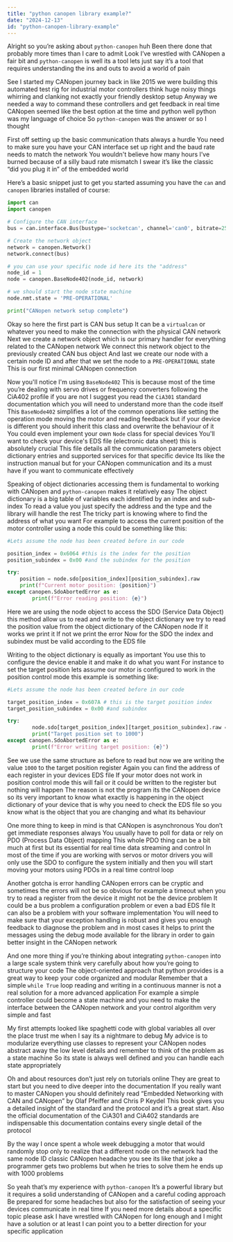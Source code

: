 ```yaml
---
title: "python canopen library example?"
date: "2024-12-13"
id: "python-canopen-library-example"
---
```


Alright so you’re asking about `python-canopen` huh Been there done that probably more times than I care to admit Look I’ve wrestled with CANopen a fair bit and `python-canopen` is well its a tool lets just say it’s a tool that requires understanding the ins and outs to avoid a world of pain

See I started my CANopen journey back in like 2015 we were building this automated test rig for industrial motor controllers think huge noisy things whirring and clanking not exactly your friendly desktop setup Anyway we needed a way to command these controllers and get feedback in real time CANopen seemed like the best option at the time and python well python was my language of choice So `python-canopen` was the answer or so I thought

First off setting up the basic communication thats always a hurdle You need to make sure you have your CAN interface set up right and the baud rate needs to match the network You wouldn't believe how many hours I’ve burned because of a silly baud rate mismatch I swear it’s like the classic “did you plug it in” of the embedded world

Here’s a basic snippet just to get you started assuming you have the `can` and `canopen` libraries installed of course:

```python
import can
import canopen

# Configure the CAN interface
bus = can.interface.Bus(bustype='socketcan', channel='can0', bitrate=250000)

# Create the network object
network = canopen.Network()
network.connect(bus)

# you can use your specific node id here its the "address"
node_id = 1 
node = canopen.BaseNode402(node_id, network)

# we should start the node state machine
node.nmt.state = 'PRE-OPERATIONAL'

print("CANopen network setup complete")
```

Okay so here the first part is CAN bus setup It can be a `virtualcan` or whatever you need to make the connection with the physical CAN network Next we create a network object which is our primary handler for everything related to the CANopen network We connect this network object to the previously created CAN bus object And last we create our node with a certain node ID and after that we set the node to a `PRE-OPERATIONAL` state This is our first minimal CANopen connection

Now you'll notice I'm using `BaseNode402` This is because most of the time you’re dealing with servo drives or frequency converters following the CiA402 profile if you are not I suggest you read the `CiA301` standard documentation which you will need to understand more than the code itself This `BaseNode402` simplifies a lot of the common operations like setting the operation mode moving the motor and reading feedback but if your device is different you should inherit this class and overwrite the behaviour of it You could even implement your own `Node` class for special devices You'll want to check your device's EDS file (electronic data sheet) this is absolutely crucial This file details all the communication parameters object dictionary entries and supported services for that specific device Its like the instruction manual but for your CANopen communication and its a must have if you want to communicate effectively

Speaking of object dictionaries accessing them is fundamental to working with CANopen and `python-canopen` makes it relatively easy The object dictionary is a big table of variables each identified by an index and sub-index To read a value you just specify the address and the type and the library will handle the rest The tricky part is knowing where to find the address of what you want For example to access the current position of the motor controller using a node this could be something like this:

```python
#Lets assume the node has been created before in our code

position_index = 0x6064 #this is the index for the position
position_subindex = 0x00 #and the subindex for the position

try:
    position = node.sdo[position_index][position_subindex].raw
    print(f"Current motor position: {position}")
except canopen.SdoAbortedError as e:
        print(f"Error reading position: {e}")

```
Here we are using the node object to access the SDO (Service Data Object) this method allow us to read and write to the object dictionary we try to read the position value from the object dictionary of the CANopen node If it works we print it If not we print the error Now for the SDO the index and subindex must be valid according to the EDS file

Writing to the object dictionary is equally as important You use this to configure the device enable it and make it do what you want For instance to set the target position lets assume our motor is configured to work in the position control mode this example is something like:

```python
#Lets assume the node has been created before in our code

target_position_index = 0x607A # this is the target position index
target_position_subindex = 0x00 #and subindex

try:
        node.sdo[target_position_index][target_position_subindex].raw = 1000 #Set target to 1000
        print("Target position set to 1000")
except canopen.SdoAbortedError as e:
        print(f"Error writing target position: {e}")

```

See we use the same structure as before to read but now we are writing the value `1000` to the target position register Again you can find the address of each register in your devices EDS file If your motor does not work in position control mode this will fail or it could be written to the register but nothing will happen The reason is not the program its the CANopen device so its very important to know what exactly is happening in the object dictionary of your device that is why you need to check the EDS file so you know what is the object that you are changing and what its behaviour

One more thing to keep in mind is that CANopen is asynchronous You don’t get immediate responses always You usually have to poll for data or rely on PDO (Process Data Object) mapping This whole PDO thing can be a bit much at first but its essential for real time data streaming and control In most of the time if you are working with servos or motor drivers you will only use the SDO to configure the system initially and then you will start moving your motors using PDOs in a real time control loop

Another gotcha is error handling CANopen errors can be cryptic and sometimes the errors will not be so obvious for example a timeout when you try to read a register from the device it might not be the device problem It could be a bus problem a configuration problem or even a bad EDS file It can also be a problem with your software implementation You will need to make sure that your exception handling is robust and gives you enough feedback to diagnose the problem and in most cases it helps to print the messages using the debug mode available for the library in order to gain better insight in the CANopen network

And one more thing if you’re thinking about integrating `python-canopen` into a large scale system think very carefully about how you’re going to structure your code The object-oriented approach that python provides is a great way to keep your code organized and modular Remember that a simple `while True` loop reading and writing in a continuous manner is not a real solution for a more advanced application For example a simple controller could become a state machine and you need to make the interface between the CANopen network and your control algorithm very simple and fast

My first attempts looked like spaghetti code with global variables all over the place trust me when I say its a nightmare to debug My advice is to modularize everything use classes to represent your CANopen nodes abstract away the low level details and remember to think of the problem as a state machine So its state is always well defined and you can handle each state appropriately

Oh and about resources don’t just rely on tutorials online They are great to start but you need to dive deeper into the documentation If you really want to master CANopen you should definitely read “Embedded Networking with CAN and CANopen” by Olaf Pfeiffer and Chris P Keydel This book gives you a detailed insight of the standard and the protocol and it’s a great start. Also the official documentation of the CiA301 and CiA402 standards are indispensable this documentation contains every single detail of the protocol

By the way I once spent a whole week debugging a motor that would randomly stop only to realize that a different node on the network had the same node ID classic CANopen headache you see its like that joke a programmer gets two problems but when he tries to solve them he ends up with 1000 problems

So yeah that’s my experience with `python-canopen` It’s a powerful library but it requires a solid understanding of CANopen and a careful coding approach Be prepared for some headaches but also for the satisfaction of seeing your devices communicate in real time If you need more details about a specific topic please ask I have wrestled with CANopen for long enough and I might have a solution or at least I can point you to a better direction for your specific application
